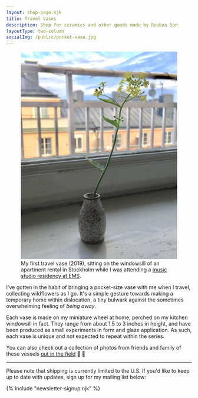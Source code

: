 ```yaml
---
layout: shop-page.njk
title: Travel Vases
description: Shop for ceramics and other goods made by Reuben Son
layoutType: two-column
socialImg: /public/pocket-vase.jpg
---
```

<figure class="figure-medium" >
  <img src="/public/pocket-vase.jpg" alt="photo of a travel vase on a windowsill">
  <figcaption>My first travel vase (2019), sitting on the windowsill of an apartment rental in Stockholm while I was attending a <a href="/projects/weaving" target="_blank">music studio residency at EMS</a>.</figcaption>
</figure>

I've gotten in the habit of bringing a pocket-size vase with me when I travel, collecting wildflowers as I go. It's a simple gesture towards making a temporary home within dislocation, a tiny bulwark against the sometimes overwhelming feeling of _being away_.

Each vase is made on my miniature wheel at home, perched on my kitchen windowsill in fact. They range from about 1.5 to 3 inches in height, and have been produced as small experiments in form and glaze application. As such, each vase is unique and not expected to repeat within the series.

You can also check out a collection of photos from friends and family of these vessels [out in the field](/projects/travel-vases) 🌻 🏺

* * *

Please note that shipping is currently limited to the U.S. If you'd like to keep up to date with updates, sign up for my mailing list below:

{% include "newsletter-signup.njk" %}